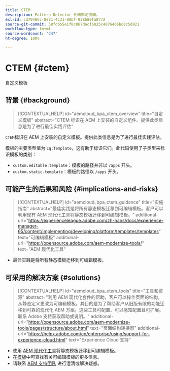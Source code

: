 ```yaml
---
title: CTEM
description: Pattern Detector 代码帮助页面。
exl-id: cd70486c-8e21-4c31-89bf-928b80fa8772
source-git-commit: 58fdb55e1f0c067dacf6825c4076465bc8c5d821
workflow-type: tm+mt
source-wordcount: '247'
ht-degree: 100%

---
```


# CTEM {#ctem}

自定义模板

## 背景 {#background}

>[!CONTEXTUALHELP]
>id="aemcloud_bpa_ctem_overview"
>title="自定义模板"
>abstract="CTEM 标识在 AEM 上安装的自定义组件。提供此类信息是为了进行最佳实践评估"

`CTEM`标识在 AEM 上安装的自定义模板。提供此类信息是为了进行最佳实践评估。

模板的主要类型值为 `cq:Template`，这有助于标识它们。此代码使用了子类型来标识模板的类别：

* `custom.editable.template`：模板的路径并非以 `/apps` 开头。
* `custom.static.template`：模板的路径以 `/apps` 开头。

## 可能产生的后果和风险 {#implications-and-risks}

>[!CONTEXTUALHELP]
>id="aemcloud_bpa_ctem_guidance"
>title="实施指南"
>abstract="最佳实践是将所有静态模板迁移到可编辑模板。客户可以利用现有 AEM 现代化工具将静态模板迁移到可编辑模板。"
>additional-url="https://experienceleague.adobe.com/zh-hans/docs/experience-manager-65/content/implementing/developing/platform/templates/templates" text="可编辑模板"
>additional-url="https://opensource.adobe.com/aem-modernize-tools/" text="AEM 现代化工具"

* 最佳实践是将所有静态模板迁移到可编辑模板。

## 可采用的解决方案 {#solutions}

>[!CONTEXTUALHELP]
>id="aemcloud_bpa_ctem_tools"
>title="工具和资源"
>abstract="利用 AEM 现代化套件的帮助，客户可以操作页面的结构，从静态定义更改为可编辑模板。其目的是为了帮助客户从旧版有限的功能迁移到可靠的现代化 AEM 方案。这些工具可配置、可以感知配置且可扩展。联系 Adobe 支持获取帮助或说明。"
>additional-url="https://opensource.adobe.com/aem-modernize-tools/pages/structure/about.html" text="页面结构转换器"
>additional-url="https://helpx.adobe.com/cn/enterprise/using/support-for-experience-cloud.html" text="Experience Cloud 支持"

* 使用 [AEM 现代化工具](https://opensource.adobe.com/aem-modernize-tools/)将静态模板迁移到可编辑模板。
* 在[模板](https://experienceleague.adobe.com/zh-hans/docs/experience-manager-65/content/implementing/developing/platform/templates/templates)中可查找有关可编辑模板的更多信息。
* 请联系 [AEM 支持团队](https://helpx.adobe.com/cn/enterprise/using/support-for-experience-cloud.html) 进行澄清或解决疑惑。
